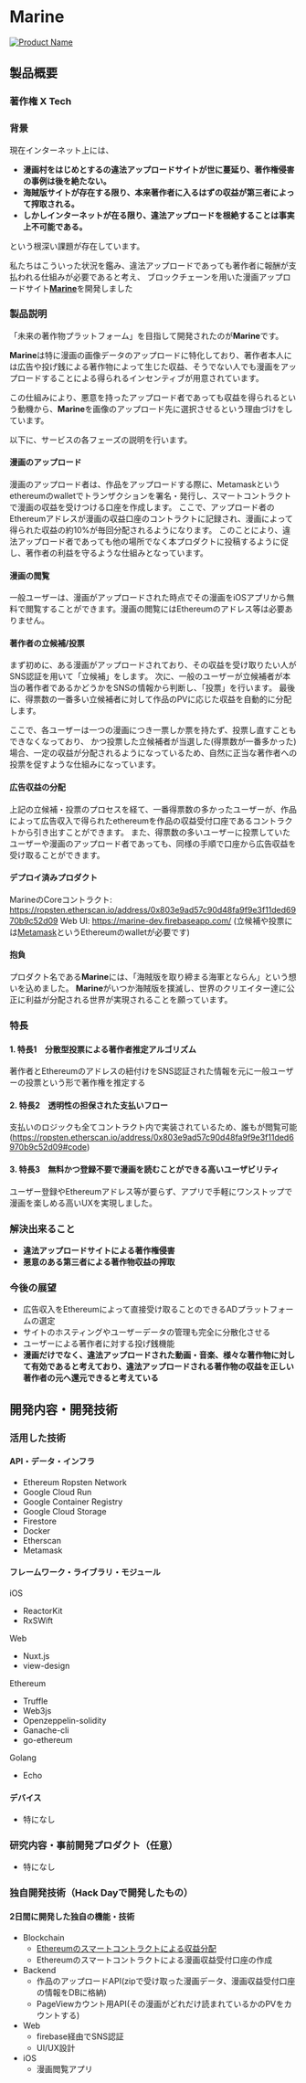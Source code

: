 # Marine

[![Product Name](https://i.gyazo.com/12b7feac8d626c59cf837f5801a743f1.png)](https://youtu.be/uKJiJ7WYx6Q)

## 製品概要
### 著作権 X Tech

### 背景
現在インターネット上には、

- **漫画村をはじめとするの違法アップロードサイトが世に蔓延り、著作権侵害の事例は後を絶たない。**
- **海賊版サイトが存在する限り、本来著作者に入るはずの収益が第三者によって搾取される。**
- **しかしインターネットが在る限り、違法アップロードを根絶することは事実上不可能である。**

という根深い課題が存在しています。

私たちはこういった状況を鑑み、違法アップロードであっても著作者に報酬が支払われる仕組みが必要であると考え、
ブロックチェーンを用いた漫画アップロードサイト[**Marine**](https://marine-dev.firebaseapp.com/)を開発しました

### 製品説明
「未来の著作物プラットフォーム」を目指して開発されたのが**Marine**です。

**Marine**は特に漫画の画像データのアップロードに特化しており、著作者本人には広告や投げ銭による著作物によって生じた収益、そうでない人でも漫画をアップロードすることによる得られるインセンティブが用意されています。

この仕組みにより、悪意を持ったアップロード者であっても収益を得られるという動機から、**Marine**を画像のアップロード先に選択させるという理由づけをしています。

以下に、サービスの各フェーズの説明を行います。

#### 漫画のアップロード
  
漫画のアップロード者は、作品をアップロードする際に、Metamaskというethereumのwalletでトランザクションを署名・発行し、スマートコントラクトで漫画の収益を受けつける口座を作成します。
ここで、アップロード者のEthereumアドレスが漫画の収益口座のコントラクトに記録され、漫画によって得られた収益の約10%が毎回分配されるようになります。
このことにより、違法アップロード者であっても他の場所でなく本プロダクトに投稿するように促し、著作者の利益を守るような仕組みとなっています。

#### 漫画の閲覧

一般ユーザーは、漫画がアップロードされた時点でその漫画をiOSアプリから無料で閲覧することができます。漫画の閲覧にはEthereumのアドレス等は必要ありません。

#### 著作者の立候補/投票

まず初めに、ある漫画がアップロードされており、その収益を受け取りたい人がSNS認証を用いて「立候補」をします。
次に、一般のユーザーが立候補者が本当の著作者であるかどうかをSNSの情報から判断し、「投票」を行います。
最後に、得票数の一番多い立候補者に対して作品のPVに応じた収益を自動的に分配します。

ここで、各ユーザーは一つの漫画につき一票しか票を持たず、投票し直すこともできなくなっており、
かつ投票した立候補者が当選した(得票数が一番多かった)場合、一定の収益が分配されるようになっているため、自然に正当な著作者への投票を促すような仕組みになっています。

#### 広告収益の分配
  
上記の立候補・投票のプロセスを経て、一番得票数の多かったユーザーが、作品によって広告収入で得られたethereumを作品の収益受付口座であるコントラクトから引き出すことができます。
また、得票数の多いユーザーに投票していたユーザーや漫画のアップロード者であっても、同様の手順で口座から広告収益を受け取ることができます。

#### デプロイ済みプロダクト
MarineのCoreコントラクト: https://ropsten.etherscan.io/address/0x803e9ad57c90d48fa9f9e3f11ded6970b9c52d09
Web UI: https://marine-dev.firebaseapp.com/ (立候補や投票には[Metamask](https://chrome.google.com/webstore/detail/metamask/nkbihfbeogaeaoehlefnkodbefgpgknn?hl=ja)というEthereumのwalletが必要です)

#### 抱負

プロダクト名である**Marine**には、「海賊版を取り締まる海軍とならん」という想いを込めました。 
**Marine**がいつか海賊版を撲滅し、世界のクリエイター達に公正に利益が分配される世界が実現されることを願っています。

### 特長

#### 1. 特長1　分散型投票による著作者推定アルゴリズム

著作者とEthereumのアドレスの紐付けをSNS認証された情報を元に一般ユーザーの投票という形で著作権を推定する

#### 2. 特長2　透明性の担保された支払いフロー

支払いのロジックも全てコントラクト内で実装されているため、誰もが閲覧可能(https://ropsten.etherscan.io/address/0x803e9ad57c90d48fa9f9e3f11ded6970b9c52d09#code)

#### 3. 特長3　無料かつ登録不要で漫画を読むことができる高いユーザビリティ

ユーザー登録やEthereumアドレス等が要らず、アプリで手軽にワンストップで漫画を楽しめる高いUXを実現しました。

### 解決出来ること

- **違法アップロードサイトによる著作権侵害**
- **悪意のある第三者による著作物収益の搾取**

### 今後の展望

- 広告収入をEthereumによって直接受け取ることのできるADプラットフォームの選定
- サイトのホスティングやユーザーデータの管理も完全に分散化させる
- ユーザーによる著作者に対する投げ銭機能
- **漫画だけでなく、違法アップロードされた動画・音楽、様々な著作物に対して有効であると考えており、違法アップロードされる著作物の収益を正しい著作者の元へ還元できると考えている**

## 開発内容・開発技術
### 活用した技術

#### API・データ・インフラ

* Ethereum Ropsten Network
* Google Cloud Run
* Google Container Registry
* Google Cloud Storage
* Firestore
* Docker
* Etherscan
* Metamask

#### フレームワーク・ライブラリ・モジュール
iOS
* ReactorKit
* RxSWift

Web
* Nuxt.js
* view-design

Ethereum
* Truffle
* Web3js
* Openzeppelin-solidity
* Ganache-cli
* go-ethereum

Golang
* Echo

#### デバイス
* 特になし

### 研究内容・事前開発プロダクト（任意）
* 特になし


### 独自開発技術（Hack Dayで開発したもの）
#### 2日間に開発した独自の機能・技術
- Blockchain
    - [Ethereumのスマートコントラクトによる収益分配](https://github.com/jphacks/TK_1907/commit/9df139745b7fd24f7b27645d5efd573db638cd12)
    - Ethereumのスマートコントラクトによる漫画収益受付口座の作成
- Backend
    - 作品のアップロードAPI(zipで受け取った漫画データ、漫画収益受付口座の情報をDBに格納)
    - PageViewカウント用API(その漫画がどれだけ読まれているかのPVをカウントする)
- Web
    - firebase経由でSNS認証
    - UI/UX設計
- iOS
    - 漫画閲覧アプリ
